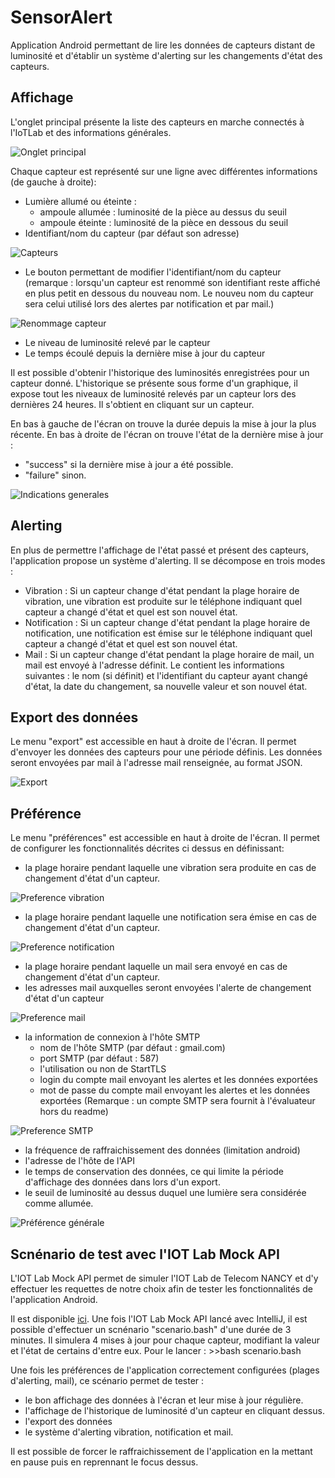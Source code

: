 # SensorAlert

Application Android permettant de lire les données de capteurs distant de luminosité et d'établir un
système d'alerting sur les changements d'état des capteurs.

## Affichage

L'onglet principal présente la liste des capteurs en marche connectés à l'IoTLab et des informations générales.

![Onglet principal](https://raw.githubusercontent.com/tbagrel1/sensor_alert/master/.readme_resources/OngletPrincipal.png)

Chaque capteur est représenté sur une ligne avec différentes informations (de gauche à droite):
+ Lumière allumé ou éteinte :
    - ampoule allumée : luminosité de la pièce au dessus du seuil
    - ampoule éteinte :  luminosité de la pièce en dessous du seuil
+ Identifiant/nom du capteur (par défaut son adresse)

![Capteurs](https://raw.githubusercontent.com/tbagrel1/sensor_alert/master/.readme_resources/CapteurAllumeCapteurEteint.png)

+ Le bouton permettant de modifier l'identifiant/nom du capteur
(remarque : lorsqu'un capteur est renommé son identifiant reste affiché en plus petit en dessous du
nouveau nom. Le nouveu nom du capteur sera celui utilisé lors des alertes par notification et par mail.)

![Renommage capteur](https://raw.githubusercontent.com/tbagrel1/sensor_alert/master/.readme_resources/RenommageCapteur.png)

+ Le niveau de luminosité relevé par le capteur
+ Le temps écoulé depuis la dernière mise à jour du capteur


Il est possible d'obtenir l'historique des luminosités enregistrées pour un capteur donné.
L'historique se présente sous forme d'un graphique, il expose tout les niveaux de luminosité relevés
par un capteur lors des dernières 24 heures. Il s'obtient en cliquant sur un capteur.

En bas à gauche de l'écran on trouve la durée depuis la mise à jour la plus récente.
En bas à droite de l'écran on trouve l'état de la dernière mise à jour :
+ "success" si la dernière mise à jour a été possible.
+ "failure" sinon.

![Indications generales](https://raw.githubusercontent.com/tbagrel1/sensor_alert/master/.readme_resources/IndicationsGenerales.png)

## Alerting

En plus de permettre l'affichage de l'état passé et présent des capteurs, l'application propose un
système d'alerting. Il se décompose en trois modes :
+ Vibration : Si un capteur change d'état pendant la plage horaire de vibration, une vibration est produite
              sur le téléphone indiquant quel capteur a changé d'état et quel est son nouvel état.
+ Notification : Si un capteur change d'état pendant la plage horaire de notification, une notification est émise
sur le téléphone indiquant quel capteur a changé d'état et quel est son nouvel état.
+ Mail : Si un capteur change d'état pendant la plage horaire de mail, un mail est envoyé à l'adresse définit.
Le contient les informations suivantes : le nom (si définit) et l'identifiant du capteur ayant changé d'état, la date du changement, sa nouvelle valeur et son nouvel état.

## Export des données

Le menu "export" est accessible en haut à droite de l'écran.
Il permet d'envoyer les données des capteurs pour une période définis.
Les données seront envoyées par mail à l'adresse mail renseignée, au format JSON.

![Export](https://raw.githubusercontent.com/tbagrel1/sensor_alert/master/.readme_resources/Export.png)

## Préférence

Le menu "préférences" est accessible en haut à droite de l'écran.
Il permet de configurer les fonctionnalités décrites ci dessus en définissant:

+ la plage horaire pendant laquelle une vibration sera produite en cas de changement d'état d'un
capteur.

![Preference vibration](https://raw.githubusercontent.com/tbagrel1/sensor_alert/master/.readme_resources/PreferenceVibration.png)

+ la plage horaire pendant laquelle une notification sera émise en cas de changement d'état d'un
capteur.

![Preference notification](https://raw.githubusercontent.com/tbagrel1/sensor_alert/master/.readme_resources/PreferenceNotification.png)

+ la plage horaire pendant laquelle un mail sera envoyé en cas de changement d'état d'un capteur.
+ les adresses mail auxquelles seront envoyées l'alerte de changement d'état d'un capteur

![Preference mail](https://raw.githubusercontent.com/tbagrel1/sensor_alert/master/.readme_resources/PreferenceMail.png)

+ la information de connexion à l'hôte SMTP
    - nom de l'hôte SMTP (par défaut : gmail.com)
    - port SMTP (par défaut : 587)
    - l'utilisation ou non de StartTLS
    - login du compte mail envoyant les alertes et les données exportées
    - mot de passe du compte mail envoyant les alertes et les données exportées
(Remarque : un compte SMTP sera fournit à l'évaluateur hors du readme)

![Preference SMTP](https://raw.githubusercontent.com/tbagrel1/sensor_alert/master/.readme_resources/PreferenceSMTP.png)

+ la fréquence de raffraichissement des données (limitation android)
+ l'adresse de l'hôte de l'API
+ le temps de conservation des données, ce qui limite la période d'affichage des données dans lors d'un export.
+ le seuil de luminosité au dessus duquel une lumière sera considérée comme allumée.

![Préférence générale](https://raw.githubusercontent.com/tbagrel1/sensor_alert/master/.readme_resources/PreferenceGenerale.png)

## Scnénario de test avec l'IOT Lab Mock API

L'IOT Lab Mock API permet de simuler l'IOT Lab de Telecom NANCY et d'y effectuer les requettes de notre
choix afin de tester les fonctionnalités de l'application Android.

Il est disponible [ici](https://github.com/tbagrel1/iotlab_mock_api).
Une fois l'IOT Lab Mock API lancé avec IntelliJ, il est possible d'effectuer un scnénario "scenario.bash" d'une durée de 3 minutes. Il simulera 4
mises à jour pour chaque capteur, modifiant la valeur et l'état de certains d'entre eux.
Pour le lancer : >>bash scenario.bash

Une fois les préférences de l'application correctement configurées (plages d'alerting, mail),
ce scénario permet de tester :
+ le bon affichage des données à l'écran et leur mise à jour régulière.
+ l'affichage de l'historique de luminosité d'un capteur en cliquant dessus.
+ l'export des données
+ le système d'alerting vibration, notification et mail.

Il est possible de forcer le raffraichissement de l'application en la mettant en pause puis en
reprennant le focus dessus.